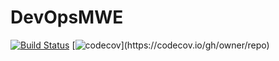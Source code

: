 # DevOpsMWE

[![Build Status](https://github.com/MolecularTheoryGroup/DevOpsMWE.jl/actions/workflows/CI.yml/badge.svg?branch=main)](https://github.com/MolecularTheoryGroup/DevOpsMWE.jl/actions/workflows/CI.yml?query=branch%3Amain) [![codecov](https://codecov.io/gh/MolecularTheoryGroup/DevOpsMWE.jl/branch/main/graph/badge.svg?)](https://codecov.io/gh/owner/repo)
